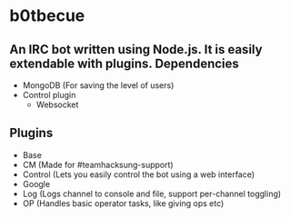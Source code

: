 b0tbecue
========
An IRC bot written using Node.js.
It is easily extendable with plugins.
Dependencies
------------
- MongoDB (For saving the level of users)
- Control plugin
	- Websocket

Plugins
--------
- Base
- CM (Made for #teamhacksung-support)
- Control (Lets you easily control the bot using a web interface)
- Google
- Log (Logs channel to console and file, support per-channel toggling)
- OP (Handles basic operator tasks, like giving ops etc)
